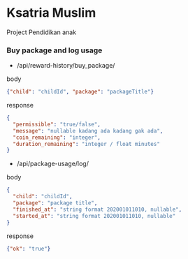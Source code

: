 # Ksatria Muslim

Project Pendidikan anak


### Buy package and log usage

- /api/reward-history/buy_package/

body 
```json
{"child": "childId", "package": "packageTitle"}
```

response
```json
{
  "permissible": "true/false",
  "message": "nullable kadang ada kadang gak ada",
  "coin_remaining": "integer",
  "duration_remaining": "integer / float minutes"
}
```

- /api/package-usage/log/

body
```json
{
  "child": "childId",
  "package": "package title",
  "finished_at": "string format 202001011010, nullable",
  "started_at": "string format 202001011010, nullable"
}
```

response

```json
{"ok": "true"}
```
